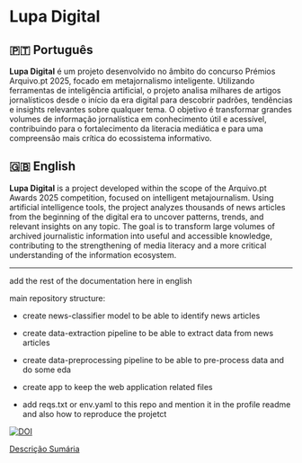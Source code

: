 # Lupa Digital

## 🇵🇹 Português

**Lupa Digital** é um projeto desenvolvido no âmbito do concurso Prémios Arquivo.pt 2025, focado em metajornalismo inteligente. Utilizando ferramentas de inteligência artificial, o projeto analisa milhares de artigos jornalísticos desde o início da era digital para descobrir padrões, tendências e insights relevantes sobre qualquer tema. O objetivo é transformar grandes volumes de informação jornalística em conhecimento útil e acessível, contribuindo para o fortalecimento da literacia mediática e para uma compreensão mais crítica do ecossistema informativo.

## 🇬🇧 English

**Lupa Digital** is a project developed within the scope of the Arquivo.pt Awards 2025 competition, focused on intelligent metajournalism. Using artificial intelligence tools, the project analyzes thousands of news articles from the beginning of the digital era to uncover patterns, trends, and relevant insights on any topic. The goal is to transform large volumes of archived journalistic information into useful and accessible knowledge, contributing to the strengthening of media literacy and a more critical understanding of the information ecosystem.

----

add the rest of the documentation here in english

main repository structure:

- create news-classifier model to be able to identify news articles

- create data-extraction pipeline to be able to extract data from news articles

- create data-preprocessing pipeline to be able to pre-process data and do some eda

- create app to keep the web application related files

- add reqs.txt or env.yaml to this repo and mention it in the profile readme and also how to reproduce the projetct

[![DOI](https://zenodo.org/badge/DOI/10.5281/zenodo.15231163.svg)](https://doi.org/10.5281/zenodo.15231163)

[Descrição Sumária](https://lupadigital25.github.io/assets/LupaDigital_hugoverissimo.pdf)